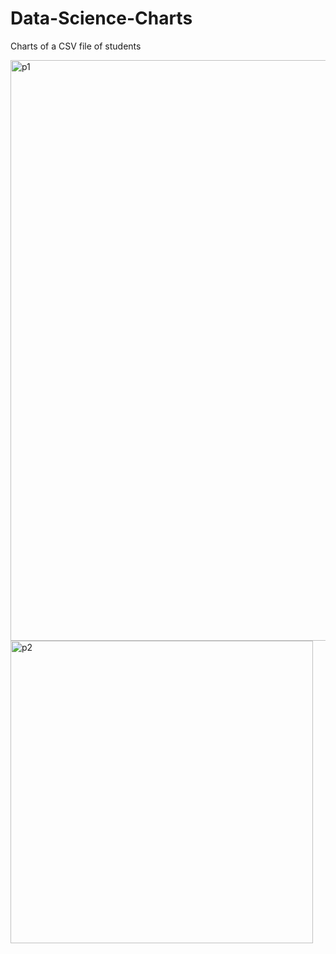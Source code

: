 # Data-Science-Charts
Charts of a CSV file of students

<img width="929" alt="p1" src="https://github.com/user-attachments/assets/77797a74-fa23-411c-b106-41388c5d5678">

<img width="484" alt="p2" src="https://github.com/user-attachments/assets/600521c6-07a2-4e55-b0c0-67b4b6f62c5e">
